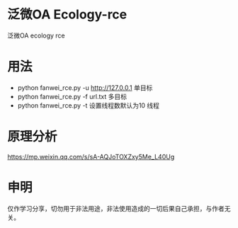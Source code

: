 # 泛微OA Ecology-rce
泛微OA ecology rce
# 用法
- python fanwei_rce.py -u http://127.0.0.1
单目标
- python fanwei_rce.py -f url.txt
多目标
- python fanwei_rce.py -t 设置线程数默认为10
线程
# 原理分析
https://mp.weixin.qq.com/s/sA-AQJoTOXZxy5Me_L40Ug

# 申明
仅作学习分享，切勿用于非法用途，非法使用造成的一切后果自己承担，与作者无关。
